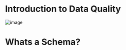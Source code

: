 # Introduction to Data Quality
![image](https://github.com/user-attachments/assets/b7d9ab18-c469-417a-8124-416d10f530b8)

# Whats a Schema?
